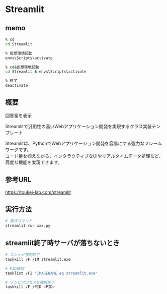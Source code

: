# Streamlit

## memo

```bash
% cd
cd Streamlit

% 仮想環境起動
envs\Scripts\activate

% cd&仮想環境起動
cd Streamlit & envs\Scripts\activate

% 終了
deactivate
```

## 概要

回答案を表示

Streamlitで汎用性の高いWebアプリケーション開発を実現するクラス実装テンプレート

Streamlitは、PythonでWebアプリケーション開発を容易にする強力なフレームワークです。  
コード量を抑えながら、インタラクティブなUIやリアルタイムデータ処理など、高度な機能を実現できます。  

## 参考URL

<https://toukei-lab.com/streamlit>

## 実行方法

```python
# 実行コマンド
streamlit run xxx.py
```

## streamlit終了時サーバが落ちないとき

```bash
# スレッド強制終了
taskkill /F /IM streamlit.exe

# PID確認
tasklist /FI "IMAGENAME eq streamlit.exe"

# ゾンビプロセスを強制終了
taskkill /F /PID <PID>
```
